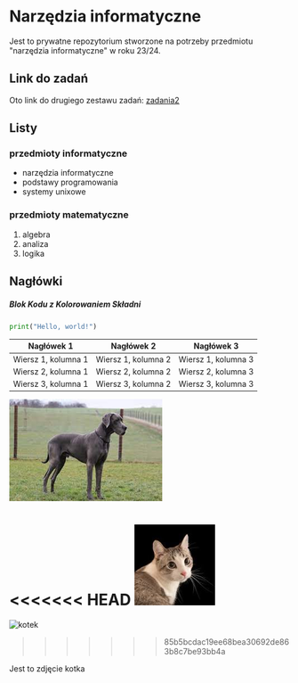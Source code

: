 # Narzędzia informatyczne

Jest to prywatne repozytorium stworzone na potrzeby przedmiotu "narzędzia informatyczne" w roku 23/24.

## Link do zadań

Oto link do drugiego zestawu zadań: [zadania2](https://home.agh.edu.pl/~pawljmlo/didactics/tools/2023/2)

## Listy

### przedmioty informatyczne

- narzędzia informatyczne
- podstawy programowania
- systemy unixowe

### przedmioty matematyczne

1. algebra
2. analiza
3. logika

## Nagłówki

##### Blok Kodu z Kolorowaniem Składni

```python
print("Hello, world!")
```
| Nagłówek 1  | Nagłówek 2  | Nagłówek 3  |
|-------------|-------------|-------------|
| Wiersz 1, kolumna 1 | Wiersz 1, kolumna 2 | Wiersz 1, kolumna 3 |
| Wiersz 2, kolumna 1 | Wiersz 2, kolumna 2 | Wiersz 2, kolumna 3 |
| Wiersz 3, kolumna 1 | Wiersz 3, kolumna 2 | Wiersz 3, kolumna 3 |

![piesek](animals/dog.jfif)

<<<<<<< HEAD
![kotek](animals/cat.jfif)
=======
![kotek](/Desktop/isi/narzedzia_informatyczne_przedmiot/narzedzia_informatyczne/animals/cat.jfif)
>>>>>>> 85b5bcdac19ee68bea30692de863b8c7be93bb4a

Jest to zdjęcie kotka
